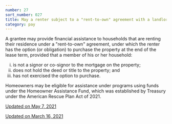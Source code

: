 ```yaml
---
number: 27
sort_number: 027
title: May a renter subject to a "rent-to-own" agreement with a landlord be eligible for ERA assistance?
category: pay
---
```


A grantee may provide financial assistance to households that are renting their residence under a "rent-to-own" agreement, under which the renter has the option (or obligation) to purchase the property at the end of the lease term, provided that a member of his or her household:

<ol style="list-style-type: lower-roman;">
  <li>is not a signor or co-signor to the mortgage on the property;</li>
  <li>does not hold the deed or title to the property; and</li>
  <li>has not exercised the option to purchase.</li>
</ol>

Homeowners may be eligible for assistance under programs using funds under the Homeowner Assistance Fund, which was established by Treasury under the American Rescue Plan Act of 2021.

<a href="{{ site.baseurl }}/implementation-guidance/changes/" class="era-guidance__datestamp">Updated on May 7, 2021</a>

<a href="{{ site.baseurl }}/implementation-guidance/changes/" class="era-guidance__datestamp">Updated on March 16, 2021</a>